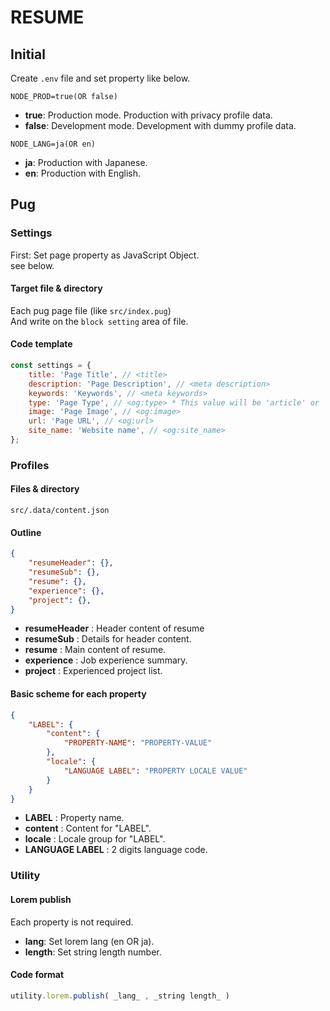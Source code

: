 # RESUME

## Initial

Create `.env` file and set property like below.

```
NODE_PROD=true(OR false)
```

-   **true**: Production mode. Production with privacy profile data.
-   **false**: Development mode. Development with dummy profile data.

```
NODE_LANG=ja(OR en)
```

-   **ja**: Production with Japanese.
-   **en**: Production with English.

## Pug

### Settings

First: Set page property as JavaScript Object.  
see below.

#### Target file & directory

Each pug page file (like `src/index.pug`)  
And write on the `block setting` area of file.

#### Code template

```JavaScript
const settings = {
    title: 'Page Title', // <title>
    description: 'Page Description', // <meta description>
    keywords: 'Keywords', // <meta keywords>
    type: 'Page Type', // <og:type> * This value will be 'article' or 'website' maybe.
    image: 'Page Image', // <og:image>
    url: 'Page URL', // <og:url>
    site_name: 'Website name', // <og:site_name>
};
```

### Profiles

#### Files & directory

`src/.data/content.json`

#### Outline

```JSON
{
    "resumeHeader": {},
    "resumeSub": {},
    "resume": {},
    "experience": {},
    "project": {},
}
```

-   **resumeHeader** : Header content of resume
-   **resumeSub** : Details for header content.
-   **resume** : Main content of resume.
-   **experience** : Job experience summary.
-   **project** : Experienced project list.

#### Basic scheme for each property

```JSON
{
    "LABEL": {
        "content": {
            "PROPERTY-NAME": "PROPERTY-VALUE"
        },
        "locale": {
            "LANGUAGE LABEL": "PROPERTY LOCALE VALUE"
        }
    }
}
```

-   **LABEL** : Property name.
-   **content** : Content for "LABEL".
-   **locale** : Locale group for "LABEL".
-   **LANGUAGE LABEL** : 2 digits language code.

### Utility

#### Lorem publish

Each property is not required.

-   **lang**: Set lorem lang (en OR ja).
-   **length**: Set string length number.

#### Code format

```JavaScript
utility.lorem.publish( _lang_ , _string length_ )
```
